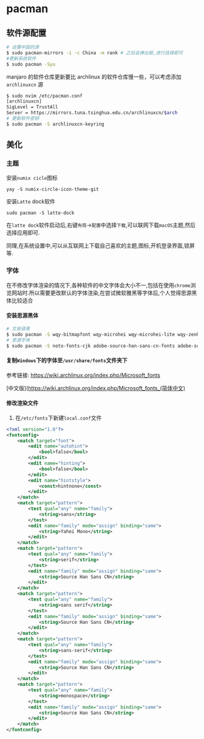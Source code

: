 # pacman

## 软件源配置

```bash
# 设置中国的源
$ sudo pacman-mirrors -i -c China -m rank # 之后会弹出框,进行选择即可
#更新系统软件
$ sudo pacman -Syu
```

manjaro 的软件仓库更新要比 archlinux 的软件仓库慢一些，可以考虑添加 `archlinuxcn` 源

```bash
$ sudo nvim /etc/pacman.conf
[archlinuxcn]
SigLevel = TrustAll
Server = https://mirrors.tuna.tsinghua.edu.cn/archlinuxcn/$arch
# 更新软件密钥
$ sudo pacman -S archlinuxcn-keyring
```

## 美化

### 主题

安装`numix cicle`图标

```
yay -S numix-circle-icon-theme-git
```

安装`Latte` dock软件

```
sudo pacman -S latte-dock
```

在`latte dock`软件启动后,右键`布局`->`配置`中选择`下载`,可以联网下载`macOS`主题,然后选择应用即可.

同理,在系统设置中,可以从互联网上下载自己喜欢的主题,图标,开机登录界面,锁屏等.

### 字体

在不修改字体渲染的情况下,各种软件的中文字体会大小不一,包括在使用`chrome`浏览网站时.所以需要更改默认的字体渲染,在尝试微软雅黑等字体后,个人觉得思源黑体比较适合

#### 安装思源黑体

```bash
# 文泉驿黑
$ sudo pacman -S wqy-bitmapfont wqy-microhei wqy-microhei-lite wqy-zenhei
# 思源字体
$ sudo pacman -S noto-fonts-cjk adobe-source-han-sans-cn-fonts adobe-source-han-serif-cn-fonts
```

#### 复制`Windows`下的字体至`/usr/share/fonts`文件夹下

参考链接:
https://wiki.archlinux.org/index.php/Microsoft_fonts

[中文版](https://wiki.archlinux.org/index.php/Microsoft_fonts_(简体中文)

#### 修改渲染文件

1. 在`/etc/fonts`下新建`local.conf`文件

```xml
<?xml version="1.0"?>
<fontconfig>
	<match target="font">
		<edit name="autohint">
			<bool>false</bool>
		</edit>
		<edit name="hinting">
			<bool>false</bool>
		</edit>
		<edit name="hintstyle">
			<const>hintnone</const>
		</edit>
	</match>
	<match target="pattern">
		<test qual="any" name="family">
			<string>sans</string>
		</test>
		<edit name="family" mode="assign" binding="same">
			<string>Yahei Mono</string>
		</edit>
	</match>
	<match target="pattern">
		<test qual="any" name="family">
			<string>serif</string>
		</test>
		<edit name="family" mode="assign" binding="same">
			<string>Source Han Sans CN</string>
		</edit>
	</match>
	<match target="pattern">
		<test qual="any" name="family">
			<string>sans serif</string>
		</test>
		<edit name="family" mode="assign" binding="same">
			<string>Source Han Sans CN</string>
		</edit>
	</match>
	<match target="pattern">
		<test qual="any" name="family">
			<string>sans-serif</string>
		</test>
		<edit name="family" mode="assign" binding="same">
			<string>Source Han Sans CN</string>
		</edit>
	</match>
	<match target="pattern">
		<test qual="any" name="family">
			<string>monospace</string>
		</test>
		<edit name="family" mode="assign" binding="same">
			<string>Source Han Sans CN</string>
		</edit>
	</match>
</fontconfig>
```
